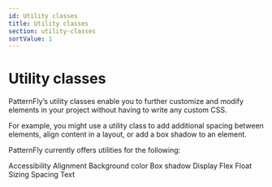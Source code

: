 ```yaml
---
id: Utility classes
title: Utility classes
section: utility-classes
sortValue: 1
---
```


# Utility classes

PatternFly’s utility classes enable you to further customize and modify elements in your project without having to write any custom CSS.

For example, you might use a utility class to add additional spacing between elements, align content in a layout, or add a box shadow to an element.

PatternFly currently offers utilities for the following: 

Accessibility 
Alignment
Background color
Box shadow
Display
Flex
Float
Sizing
Spacing
Text
